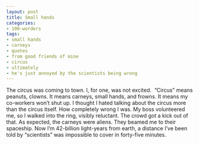 ```yaml
---
layout: post
title: Small hands
categories:
- 100-worders
tags:
- small hands
- carneys
- quotes
- from good friends of mine
- circus
- ultimately
- he's just annoyed by the scientists being wrong
---
```

The circus was coming to town. I, for one, was not excited. 
“Circus” means peanuts, clowns. It means carneys, small hands, and frowns.
It means my co-workers won’t shut up. I thought I hated talking about the circus more than the circus itself.
How completely wrong I was.
My boss volunteered me, so I walked into the ring, visibly reluctant. The crowd got a kick out of that.
As expected, the carneys were aliens. They beamed me to their spaceship. Now I’m 42-billion light-years from earth, a distance I’ve been told by “scientists” was impossible to cover in forty-five minutes.
